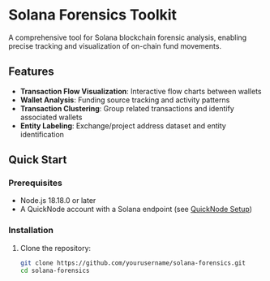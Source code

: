 # Solana Forensics Toolkit

A comprehensive tool for Solana blockchain forensic analysis, enabling precise tracking and visualization of on-chain fund movements.

## Features

- **Transaction Flow Visualization**: Interactive flow charts between wallets
- **Wallet Analysis**: Funding source tracking and activity patterns
- **Transaction Clustering**: Group related transactions and identify associated wallets
- **Entity Labeling**: Exchange/project address dataset and entity identification

## Quick Start

### Prerequisites

- Node.js 18.18.0 or later
- A QuickNode account with a Solana endpoint (see [QuickNode Setup](./QUICKNODE_SETUP.md))

### Installation

1. Clone the repository:
   ```bash
   git clone https://github.com/yourusername/solana-forensics.git
   cd solana-forensics
